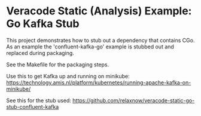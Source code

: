 # Veracode Static (Analysis) Example: Go Kafka Stub

This project demonstrates how to stub out a dependency that contains CGo.
As an example the 'confluent-kafka-go' example is stubbed out and replaced during packaging.

See the Makefile for the packaging steps.

Use this to get Kafka up and running on minikube: https://technology.amis.nl/platform/kubernetes/running-apache-kafka-on-minikube/

See this for the stub used: https://github.com/relaxnow/veracode-static-go-stub-confluent-kafka
